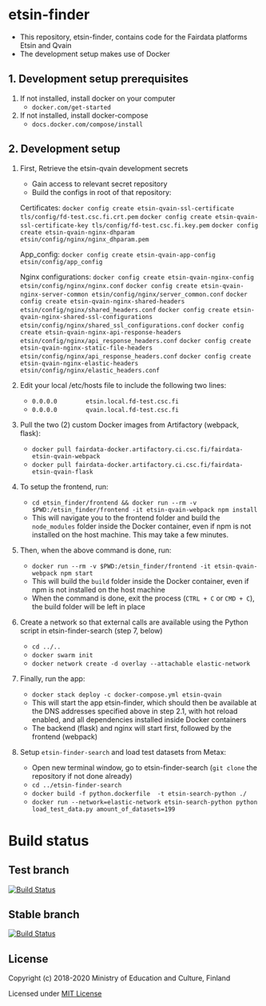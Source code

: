 # etsin-finder

- This repository, etsin-finder, contains code for the Fairdata platforms Etsin and Qvain
- The development setup makes use of Docker

## 1. Development setup prerequisites

1. If not installed, install docker on your computer
    - `docker.com/get-started`
2. If not installed, install docker-compose
    - `docs.docker.com/compose/install`

## 2. Development setup

1. First, Retrieve the etsin-qvain development secrets 
    - Gain access to relevant secret repository
    - Build the configs in root of that repository:
    
    Certificates:
    `docker config create etsin-qvain-ssl-certificate tls/config/fd-test.csc.fi.crt.pem`
    `docker config create etsin-qvain-ssl-certificate-key tls/config/fd-test.csc.fi.key.pem`
    `docker config create etsin-qvain-nginx-dhparam etsin/config/nginx/nginx_dhparam.pem`

    App_config:
    `docker config create etsin-qvain-app-config etsin/config/app_config`

    Nginx configurations:
    `docker config create etsin-qvain-nginx-config etsin/config/nginx/nginx.conf`
    `docker config create etsin-qvain-nginx-server-common etsin/config/nginx/server_common.conf`
    `docker config create etsin-qvain-nginx-shared-headers etsin/config/nginx/shared_headers.conf`
    `docker config create etsin-qvain-nginx-shared-ssl-configurations etsin/config/nginx/shared_ssl_configurations.conf`
    `docker config create etsin-qvain-nginx-api-response-headers etsin/config/nginx/api_response_headers.conf`
    `docker config create etsin-qvain-nginx-static-file-headers etsin/config/nginx/api_response_headers.conf`
    `docker config create etsin-qvain-nginx-elastic-headers etsin/config/nginx/elastic_headers.conf`

2. Edit your local /etc/hosts file to include the following two lines:
    - `0.0.0.0        etsin.local.fd-test.csc.fi`
    - `0.0.0.0        qvain.local.fd-test.csc.fi`
3. Pull the two (2) custom Docker images from Artifactory (webpack, flask):
    - `docker pull fairdata-docker.artifactory.ci.csc.fi/fairdata-etsin-qvain-webpack`
    - `docker pull fairdata-docker.artifactory.ci.csc.fi/fairdata-etsin-qvain-flask` 
4. To setup the frontend, run:
    - `cd etsin_finder/frontend && docker run --rm -v $PWD:/etsin_finder/frontend -it etsin-qvain-webpack npm install`
    - This will navigate you to the frontend folder and build the `node_modules` folder inside the Docker container, even if npm is not installed on the host machine. This may take a few minutes.
5. Then, when the above command is done, run:
    - `docker run --rm -v $PWD:/etsin_finder/frontend -it etsin-qvain-webpack npm start`
    - This will build the `build` folder inside the Docker container, even if npm is not installed on the host machine
    - When the command is done, exit the process (`CTRL + C` or `CMD + C`), the build folder will be left in place
6. Create a network so that external calls are available using the Python script in etsin-finder-search (step 7, below)
    - `cd ../..`
    - `docker swarm init`
    - `docker network create -d overlay --attachable elastic-network`
7. Finally, run the app:
    - `docker stack deploy -c docker-compose.yml etsin-qvain`
    - This will start the app etsin-finder, which should then be available at the DNS addresses specified above in step 2.1, with hot reload enabled, and all dependencies installed inside Docker containers
    - The backend (flask) and nginx will start first, followed by the frontend (webpack)
8. Setup `etsin-finder-search` and load test datasets from Metax:
    - Open new terminal window, go to etsin-finder-search (`git clone` the repository if not done already)
    - `cd ../etsin-finder-search`
    - `docker build -f python.dockerfile  -t etsin-search-python ./`
    - `docker run --network=elastic-network etsin-search-python python load_test_data.py amount_of_datasets=199`

# Build status

## Test branch
[![Build Status](https://travis-ci.com/CSCfi/etsin-finder.svg?branch=test)](https://travis-ci.com/CSCfi/etsin-finder)

## Stable branch
[![Build Status](https://travis-ci.com/CSCfi/etsin-finder.svg?branch=stable)](https://travis-ci.com/CSCfi/etsin-finder)

License
-------
Copyright (c) 2018-2020 Ministry of Education and Culture, Finland

Licensed under [MIT License](LICENSE)